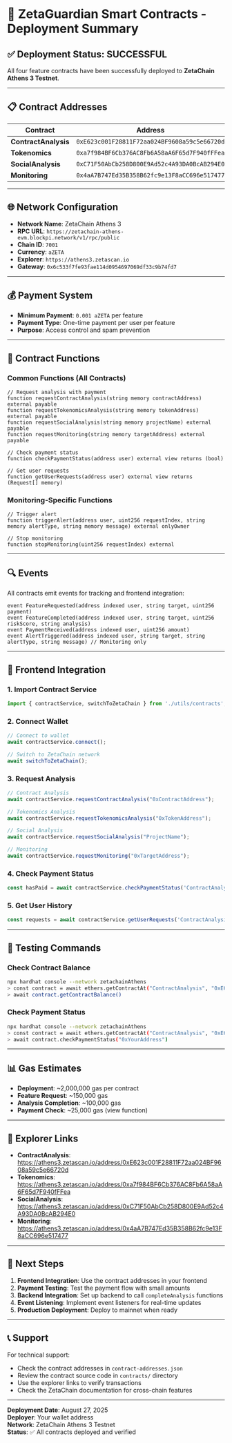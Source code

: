 # 🚀 ZetaGuardian Smart Contracts - Deployment Summary

## ✅ Deployment Status: **SUCCESSFUL**

All four feature contracts have been successfully deployed to **ZetaChain Athens 3 Testnet**.

---

## 📋 Contract Addresses

| Contract | Address |
|----------|---------|
| **ContractAnalysis** | `0xE623c001F28811F72aa024BF9608a59c5e66720d` |
| **Tokenomics** | `0xa7f984BF6Cb376AC8Fb6A58aA6F65d7F940fFFea` |
| **SocialAnalysis** | `0xC71F50AbCb258D800E9Ad52c4A93DA0BcAB294E0` |
| **Monitoring** | `0x4aA7B747Ed35B358B62fc9e13F8aCC696e517477` |

---

## 🌐 Network Configuration

- **Network Name**: ZetaChain Athens 3
- **RPC URL**: `https://zetachain-athens-evm.blockpi.network/v1/rpc/public`
- **Chain ID**: `7001`
- **Currency**: `aZETA`
- **Explorer**: `https://athens3.zetascan.io`
- **Gateway**: `0x6c533f7fe93fae114d0954697069df33c9b74fd7`

---

## 💰 Payment System

- **Minimum Payment**: `0.001 aZETA` per feature
- **Payment Type**: One-time payment per user per feature
- **Purpose**: Access control and spam prevention

---

## 🔧 Contract Functions

### Common Functions (All Contracts)

```solidity
// Request analysis with payment
function requestContractAnalysis(string memory contractAddress) external payable
function requestTokenomicsAnalysis(string memory tokenAddress) external payable
function requestSocialAnalysis(string memory projectName) external payable
function requestMonitoring(string memory targetAddress) external payable

// Check payment status
function checkPaymentStatus(address user) external view returns (bool)

// Get user requests
function getUserRequests(address user) external view returns (Request[] memory)
```

### Monitoring-Specific Functions

```solidity
// Trigger alert
function triggerAlert(address user, uint256 requestIndex, string memory alertType, string memory message) external onlyOwner

// Stop monitoring
function stopMonitoring(uint256 requestIndex) external
```

---

## 🔍 Events

All contracts emit events for tracking and frontend integration:

```solidity
event FeatureRequested(address indexed user, string target, uint256 payment)
event FeatureCompleted(address indexed user, string target, uint256 riskScore, string analysis)
event PaymentReceived(address indexed user, uint256 amount)
event AlertTriggered(address indexed user, string target, string alertType, string message) // Monitoring only
```

---

## 🎯 Frontend Integration

### 1. Import Contract Service

```typescript
import { contractService, switchToZetaChain } from './utils/contracts';
```

### 2. Connect Wallet

```typescript
// Connect to wallet
await contractService.connect();

// Switch to ZetaChain network
await switchToZetaChain();
```

### 3. Request Analysis

```typescript
// Contract Analysis
await contractService.requestContractAnalysis("0xContractAddress");

// Tokenomics Analysis
await contractService.requestTokenomicsAnalysis("0xTokenAddress");

// Social Analysis
await contractService.requestSocialAnalysis("ProjectName");

// Monitoring
await contractService.requestMonitoring("0xTargetAddress");
```

### 4. Check Payment Status

```typescript
const hasPaid = await contractService.checkPaymentStatus('ContractAnalysis', userAddress);
```

### 5. Get User History

```typescript
const requests = await contractService.getUserRequests('ContractAnalysis', userAddress);
```

---

## 🧪 Testing Commands

### Check Contract Balance
```bash
npx hardhat console --network zetachainAthens
> const contract = await ethers.getContractAt("ContractAnalysis", "0xE623c001F28811F72aa024BF9608a59c5e66720d")
> await contract.getContractBalance()
```

### Check Payment Status
```bash
npx hardhat console --network zetachainAthens
> const contract = await ethers.getContractAt("ContractAnalysis", "0xE623c001F28811F72aa024BF9608a59c5e66720d")
> await contract.checkPaymentStatus("0xYourAddress")
```

---

## 📊 Gas Estimates

- **Deployment**: ~2,000,000 gas per contract
- **Feature Request**: ~150,000 gas
- **Analysis Completion**: ~100,000 gas
- **Payment Check**: ~25,000 gas (view function)

---

## 🔗 Explorer Links

- **ContractAnalysis**: https://athens3.zetascan.io/address/0xE623c001F28811F72aa024BF9608a59c5e66720d
- **Tokenomics**: https://athens3.zetascan.io/address/0xa7f984BF6Cb376AC8Fb6A58aA6F65d7F940fFFea
- **SocialAnalysis**: https://athens3.zetascan.io/address/0xC71F50AbCb258D800E9Ad52c4A93DA0BcAB294E0
- **Monitoring**: https://athens3.zetascan.io/address/0x4aA7B747Ed35B358B62fc9e13F8aCC696e517477

---

## 🚀 Next Steps

1. **Frontend Integration**: Use the contract addresses in your frontend
2. **Payment Testing**: Test the payment flow with small amounts
3. **Backend Integration**: Set up backend to call `completeAnalysis` functions
4. **Event Listening**: Implement event listeners for real-time updates
5. **Production Deployment**: Deploy to mainnet when ready

---

## 📞 Support

For technical support:
- Check the contract addresses in `contract-addresses.json`
- Review the contract source code in `contracts/` directory
- Use the explorer links to verify transactions
- Check the ZetaChain documentation for cross-chain features

---

**Deployment Date**: August 27, 2025  
**Deployer**: Your wallet address  
**Network**: ZetaChain Athens 3 Testnet  
**Status**: ✅ All contracts deployed and verified

